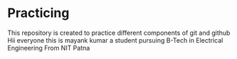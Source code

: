 # Practicing
This repository is created to practice different components of git and github
Hii everyone this is mayank kumar a student pursuing B-Tech in Electrical Engineering From NIT Patna
